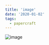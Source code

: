 ```yaml
---
title: 'image'
date: '2020-01-02'
tags:
  - papercraft
---
```


![image](/images/matisse_website_images/image.png)
